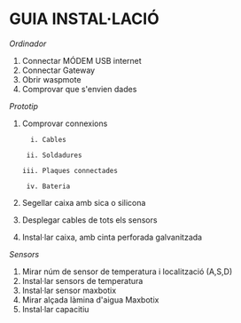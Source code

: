 # GUIA INSTAL·LACIÓ
*Ordinador*
1. Connectar MÓDEM USB internet
2. Connectar Gateway 
3. Obrir waspmote
4. Comprovar que s'envien dades

*Prototip*
1. Comprovar connexions

         i. Cables
  
        ii. Soldadures
  
       iii. Plaques connectades
  
        iv. Bateria
  
2. Segellar caixa amb sica o silicona
3. Desplegar cables de tots els sensors
4. Instal·lar caixa, amb cinta perforada galvanitzada

*Sensors*
1. Mirar núm de sensor de temperatura i localització (A,S,D)
2. Instal·lar sensors de temperatura
3. Instal·lar sensor maxbotix
4. Mirar alçada làmina d'aigua Maxbotix
5. Instal·lar capacitiu
